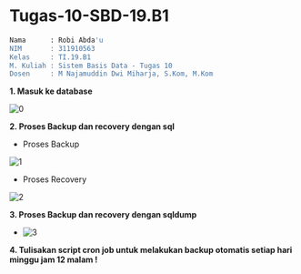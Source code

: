 # Tugas-10-SBD-19.B1
```bash
Nama      : Robi Abda'u
NIM       : 311910563
Kelas     : TI.19.B1
M. Kuliah : Sistem Basis Data - Tugas 10
Dosen     : M Najamuddin Dwi Miharja, S.Kom, M.Kom
```

**1. Masuk ke database**

![0](https://user-images.githubusercontent.com/81896427/123547229-25871300-d78a-11eb-867f-b6a1b917fce2.PNG)

**2. Proses Backup dan recovery dengan sql**

- Proses Backup

![1](https://user-images.githubusercontent.com/81896427/123547232-2750d680-d78a-11eb-83da-2077d5fd3d30.png)

- Proses Recovery

![2](https://user-images.githubusercontent.com/81896427/123547234-27e96d00-d78a-11eb-8f0d-26c0cd8e1b3f.PNG)


**3. Proses Backup dan recovery dengan sqldump**

- ![3](https://user-images.githubusercontent.com/81896427/123547235-291a9a00-d78a-11eb-9dd5-f1b982add429.PNG)

**4. Tulisakan script cron job untuk melakukan backup otomatis setiap hari minggu jam 12 malam !**

